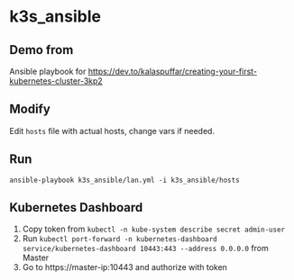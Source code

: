 # k3s_ansible

## Demo from
Ansible playbook for https://dev.to/kalaspuffar/creating-your-first-kubernetes-cluster-3kp2

## Modify
Edit `hosts` file with actual hosts, change vars if needed.

## Run
`ansible-playbook k3s_ansible/lan.yml -i k3s_ansible/hosts`

## Kubernetes Dashboard
1. Copy token from `kubectl -n kube-system describe secret admin-user`
2. Run `kubectl port-forward -n kubernetes-dashboard service/kubernetes-dashboard 10443:443 --address 0.0.0.0` from Master
3. Go to https://master-ip:10443 and authorize with token
